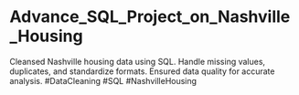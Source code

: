 # Advance_SQL_Project_on_Nashville_Housing
Cleansed Nashville housing data using SQL. Handle missing values, duplicates, and standardize formats. Ensured data quality for accurate analysis. #DataCleaning #SQL #NashvilleHousing
